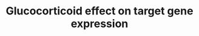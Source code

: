 ---
annotations:
- id: PW:0000782
  parent: signaling pathway
  type: Pathway Ontology
  value: glucocorticoid signaling pathway
authors:
- Rfijten
- MaintBot
- Khanspers
- Ddigles
- Egonw
- Mkutmon
- Eweitz
description: This pathway provides a clear view of the effects of Glucocorticoids
  on target gene expression when binding to the GR (glucocorticoid receptor). Inhibiting
  and activiting effects are given as a result of target gene activation. It summarizes
  the article of Pelaia et al, 2002, which explains the pathway very detailed.
last-edited: 2021-05-16
organisms:
- Rattus norvegicus
redirect_from:
- /index.php/Pathway:WP1963
- /instance/WP1963
- /instance/WP1963_rr117018
revision: r117018
schema-jsonld:
- '@context': https://schema.org/
  '@id': https://wikipathways.github.io/pathways/WP1963.html
  '@type': Dataset
  creator:
    '@type': Organization
    name: WikiPathways
  description: This pathway provides a clear view of the effects of Glucocorticoids
    on target gene expression when binding to the GR (glucocorticoid receptor). Inhibiting
    and activiting effects are given as a result of target gene activation. It summarizes
    the article of Pelaia et al, 2002, which explains the pathway very detailed.
  keywords:
  - COX-2
  - GILZ
  - GITR
  - Glucocorticoid Receptor
  - Glucocorticoids
  - Hsp70
  - Hsp90aa1
  - Hsp90ab1
  - IkB-alpha
  - Nf-kB
  - Nf-kB, etc
  - Rras
  - beta2 adrenergic receptor
  - lipocortin-1
  - p59
  - phospholipase A2
  license: CC0
  name: Glucocorticoid effect on target gene expression
seo: CreativeWork
title: Glucocorticoid effect on target gene expression
wpid: WP1963
---